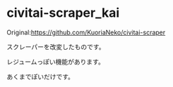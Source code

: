 # civitai-scraper_kai

Original:https://github.com/KuoriaNeko/civitai-scraper

スクレーパーを改変したものです。

レジュームっぽい機能があります。

あくまでぽいだけです。
